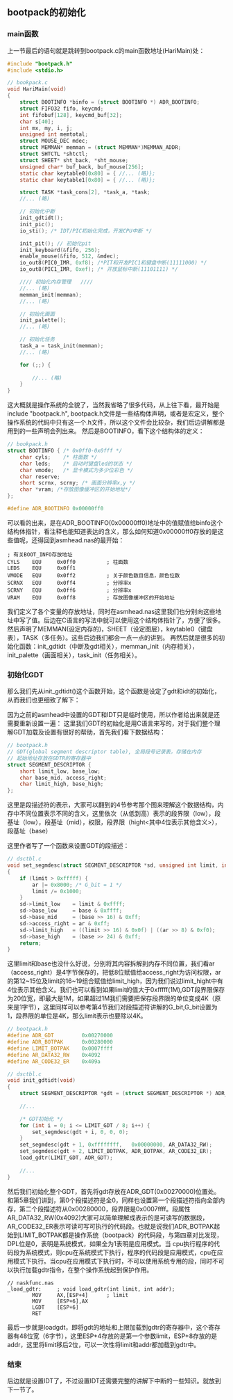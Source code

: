 ## bootpack的初始化

### main函数
上一节最后的语句就是跳转到bootpack.c的main函数地址(HariMain)处：

```c
#include "bootpack.h"
#include <stdio.h>

// bookpack.c
void HariMain(void)
{
    struct BOOTINFO *binfo = (struct BOOTINFO *) ADR_BOOTINFO;
    struct FIFO32 fifo, keycmd;
    int fifobuf[128], keycmd_buf[32];
    char s[40];
    int mx, my, i, j;
    unsigned int memtotal;
    struct MOUSE_DEC mdec;
    struct MEMMAN* memman = (struct MEMMAN*)MEMMAN_ADDR;
    struct SHTCTL *shtctl;
    struct SHEET* sht_back, *sht_mouse;
    unsigned char* buf_back, buf_mouse[256];
    static char keytable0[0x80] = { //... (略)};
    static char keytable1[0x80] = { //... (略)};

    struct TASK *task_cons[2], *task_a, *task;
    //... (略)

    // 初始化中断
    init_gdtidt();
    init_pic();
    io_sti(); /* IDT/PIC初始化完成，开发CPU中断 */

    init_pit(); // 初始化pit
    init_keyboard(&fifo, 256);
    enable_mouse(&fifo, 512, &mdec);
    io_out8(PIC0_IMR, 0xf8); /*PIT和开发PIC1和键盘中断(11111000) */
    io_out8(PIC1_IMR, 0xef); /* 开放鼠标中断(11101111) */

    //// 初始化内存管理   ////
    //... (略)
    memman_init(memman);
    //... (略)

    // 初始化画面
	init_palette();
    //... (略)

    // 初始化任务
	task_a = task_init(memman);
    //... (略)

    for (;;) {
    
        //... (略)
    }
}
```

这大概就是操作系统的全貌了，当然我省略了很多代码，从上往下看，最开始是include "bootpack.h", bootpack.h文件是一些结构体声明，或者是宏定义，整个操作系统的代码中只有这一个.h文件，所以这个文件会比较杂，我们后边讲解都是用到的一些声明会列出来。
然后是BOOTINFO，看下这个结构体的定义：
```c
// bookpack.h
struct BOOTINFO { /* 0x0ff0-0x0fff */
	char cyls;    /* 柱面数 */
	char leds;    /* 启动时键盘led的状态 */
	char vmode;   /* 显卡模式为多少位彩色 */
	char reserve;
	short scrnx, scrny; /* 画面分辨率x,y */
	char *vram; /*存放图像缓冲区的开始地址*/
};

#define ADR_BOOTINFO 0x00000ff0
```
可以看的出来，是在ADR_BOOTINFO(0x00000ff0)地址中的值赋值给binfo这个结构体指针，看注释也能知道表达的含义，那么如何知道0x00000ff0存放的是这些值呢，还得回到asmhead.nas的最开始：
```
; 有关BOOT_INFO存放地址
CYLS	EQU		0x0ff0			; 柱面数
LEDS	EQU		0x0ff1
VMODE	EQU		0x0ff2			; 关于颜色数目信息，颜色位数
SCRNX	EQU		0x0ff4			; 分辨率x
SCRNY	EQU		0x0ff6			; 分辨率x
VRAM	EQU		0x0ff8			; 存放图像缓冲区的开始地址
```
我们定义了各个变量的存放地址，同时在asmhead.nas这里我们也分别向这些地址中写了值。后边在C语言的写法中就可以使用这个结构体指针了，方便了很多。
然后声明了MEMMAN(设定内存的)，SHEET（设定图层），keytable0（键盘表），TASK（多任务）。这些后边我们都会一点一点的讲到。
再然后就是很多的初始化函数：init_gdtidt（中断及gdt相关），memman_init（内存相关），init_palette（画面相关），task_init（任务相关）。

### 初始化GDT
那么我们先从init_gdtidt()这个函数开始，这个函数是设定了gdt和idt的初始化，从而我们也更细致了解下：

因为之前的asmhead中设置的GDT和IDT只是临时使用，所以作者给出来就是还需要重新设置一遍：
这里我们GDT的初始化是用C语言来写的，对于我们整个理解GDT加载及设置有很好的帮助，首先我们看下数据结构：
```c
// bootpack.h
// GDT(global segment descriptor table), 全局段号记录表，存储在内存
// 起始地址存放在GDTR的寄存器中
struct SEGMENT_DESCRIPTOR {
	short limit_low, base_low;
	char base_mid, access_right;
	char limit_high, base_high;
};
```
这里是段描述符的表示，大家可以翻到的4节参考那个图来理解这个数据结构，内存中不同位置表示不同的含义，这里依次（从低到高）表示的段界限（low），段基址（low），段基址（mid），权限，段界限（hight<其中4位表示其他含义>），段基址（base）

这里作者写了一个函数来设置GDT的段描述：
```c
// dsctbl.c
void set_segmdesc(struct SEGMENT_DESCRIPTOR *sd, unsigned int limit, int base, int ar)
{
	if (limit > 0xfffff) {
		ar |= 0x8000; /* G_bit = 1 */
		limit /= 0x1000;
	}
	sd->limit_low    = limit & 0xffff;
	sd->base_low     = base & 0xffff;
	sd->base_mid     = (base >> 16) & 0xff;
	sd->access_right = ar & 0xff;
	sd->limit_high   = ((limit >> 16) & 0x0f) | ((ar >> 8) & 0xf0);
	sd->base_high    = (base >> 24) & 0xff;
	return;
}
```
这里limit和base也没什么好说，分别将其内容拆解到内存不同位置，我们看ar（access_right）是4字节保存的，把低8位赋值给access_right为访问权限，ar的第12~15位及limit的16~19组合赋值给limit_high，因为我们说过limit_hight中有4位表示其他含义。我们也可以看到如果limit的值大于0xfffff(1M),GDT段界限保存为20位宽，即最大是1M，如果超过1M我们需要把保存段界限的单位变成4K（原来是1字节），这里同样可以参考第4节我们对段描述符讲解的G_bit,G_bit设置为1，段界限的单位是4K，那么limit表示也要除以4K。

```c
// bootpack.h
#define ADR_GDT			0x00270000
#define ADR_BOTPAK		0x00280000
#define LIMIT_BOTPAK	0x0007ffff
#define AR_DATA32_RW	0x4092
#define AR_CODE32_ER	0x409a

// dsctbl.c
void init_gdtidt(void)
{
    struct SEGMENT_DESCRIPTOR *gdt = (struct SEGMENT_DESCRIPTOR *) ADR_GDT;
	
    //...

    /* GDT初始化 */
    for (int i = 0; i <= LIMIT_GDT / 8; i++) {
        set_segmdesc(gdt + i, 0, 0, 0);
    }
    set_segmdesc(gdt + 1, 0xffffffff,   0x00000000, AR_DATA32_RW);
    set_segmdesc(gdt + 2, LIMIT_BOTPAK, ADR_BOTPAK, AR_CODE32_ER);
    load_gdtr(LIMIT_GDT, ADR_GDT);
    
    //...
}
```
然后我们初始化整个GDT，首先将gdt存放在ADR_GDT(0x00270000)位置处。和第5章我们讲到，第0个段描述符是全0，同样也设置第一个段描述符指向全部内存，第二个段描述符从0x00280000，段界限是0x0007ffff。段属性AR_DATA32_RW(0x4092)大家可以简单理解成表示的是可读写的数据段，AR_CODE32_ER表示可读可写可执行的代码段。也就是说我们ADR_BOTPAK起始到LIMIT_BOTPAK都是操作系统（bootpack）的代码段，与第四章对比发现，DPL位是0，表明是系统模式，如果全为1表明是应用模式。当
cpu执行程序的代码段为系统模式，则cpu在系统模式下执行，程序的代码段是应用模式，cpu在应用模式下执行。当cpu在应用模式下执行时，不可以使用系统专用的段，同时不可以执行加载gdtr指令，在整个操作系统起到保护作用。

```
// naskfunc.nas
_load_gdtr:		; void load_gdtr(int limit, int addr);
		MOV		AX,[ESP+4]		; limit
		MOV		[ESP+6],AX
		LGDT	[ESP+6]
		RET
```
最后一步就是loadgdt，即将gdt的地址和上限加载到gdtr的寄存器中，这个寄存器有48位宽（6字节），这里ESP+4存放的是第一个参数limit，ESP+8存放的是addr，这里将limit移后2位，可以一次性将limit和addr都加载到gdtr中。

### 结束
后边就是设置IDT了，不过设置IDT还需要完整的讲解下中断的一些知识。就放到下一节了。
